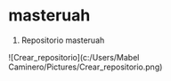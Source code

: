 # masteruah

1.	Repositorio masteruah 


![Crear_repositorio](c:/Users/Mabel Caminero/Pictures/Crear_repositorio.png)






